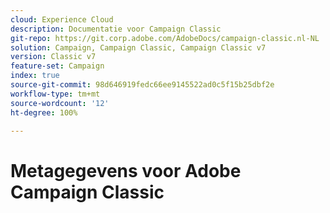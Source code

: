 ```yaml
---
cloud: Experience Cloud
description: Documentatie voor Campaign Classic
git-repo: https://git.corp.adobe.com/AdobeDocs/campaign-classic.nl-NL
solution: Campaign, Campaign Classic, Campaign Classic v7
version: Classic v7
feature-set: Campaign
index: true
source-git-commit: 98d646919fedc66ee9145522ad0c5f15b25dbf2e
workflow-type: tm+mt
source-wordcount: '12'
ht-degree: 100%

---
```



# Metagegevens voor Adobe Campaign Classic
